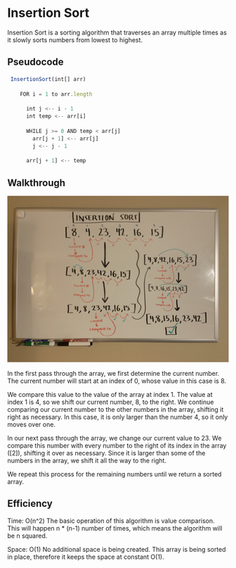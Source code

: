 # Insertion Sort

Insertion Sort is a sorting algorithm that traverses an array multiple times as it slowly sorts numbers from lowest to highest. 

## Pseudocode

```js
 InsertionSort(int[] arr)

    FOR i = 1 to arr.length

      int j <-- i - 1
      int temp <-- arr[i]

      WHILE j >= 0 AND temp < arr[j]
        arr[j + 1] <-- arr[j]
        j <-- j - 1

      arr[j + 1] <-- temp
```

## Walkthrough

![whiteboard](./insertion-sort.jpg)


In the first pass through the array, we first determine the current number. The current number will start at an index of 0, whose value in this case is 8. 

We compare this value to the value of the array at index 1. The value at index 1 is 4, so we shift our current number, 8, to the right. We continue comparing our current number to the other numbers in the array, shifting it right as necessary. In this case, it is only larger than the number 4, so it only moves over one.

In our next pass through the array, we change our current value to 23. We compare this number with every number to the right of its index in the array ([2]), shifting it over as necessary. Since it is larger than some of the numbers in the array, we shift it all the way to the right.

We repeat this process for the remaining numbers until we return a sorted array.

## Efficiency

Time: O(n^2)
    The basic operation of this algorithm is value comparison. This will happen n * (n-1) number of times, which means the algorithm will be n squared.

Space: O(1)
    No additional space is being created. This array is being sorted in place, therefore it keeps the space at constant O(1).
